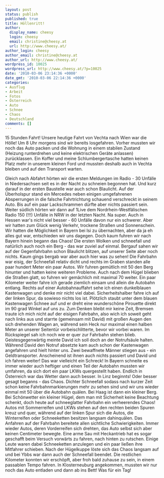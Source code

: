 ```yaml
---
layout: post
status: publish
published: true
title: Höllenritt!
author:
  display_name: cheesy
  login: cheesy
  email: christine@cheesy.at
  url: http://www.cheesy.at/
author_login: cheesy
author_email: christine@cheesy.at
author_url: http://www.cheesy.at/
wordpress_id: 10025
wordpress_url: http://www.cheesy.at/?p=10025
date: '2010-03-06 23:14:36 +0000'
date_gmt: '2010-03-06 22:14:36 +0000'
categories:
- Ausflug
- Arbeit
- Fotos
- Österreich
- Auto
- Schnee
- Chaos
- Deutschland
comments: []
---
```

<!--:de-->
<center>
<p style="text-align: left;">15 Stunden Fahrt! Unsere heutige Fahrt von Vechta nach Wien war die Hölle! Um 8 Uhr morgens sind wir bereits losgefahren. Vorher mussten wir noch das Auto packen und die Wohnung in einem stabilen Zustand (Heizung runterdrehen und keine elektrischen Geräte anlassen) zurücklassen. Ein Koffer und meine Schlumbergertasche hatten keinen Platz mehr in unserem kleinen Ford und mussten deshalb auch in Vechta bleiben und auf den Transport warten.</p>
<p></p>
</center>Gleich nach Abfahrt hörten wir die ersten Meldungen im Radio - 30 Unfälle in Niedersachsen seit es in der Nacht zu schneien begonnen hat. Und kurz darauf in der ersten Baustelle war auch schon Blaulicht. Auf der Überholspur stand ein Mercedes neben einigen umgefahrenen Absperrungen in die falsche Fahrtrichtung schauend verschreckt in seinem Auto. Bis auf ein paar Lackschrammen dürfte aber nichts passiert sein.
Weiter südlich hörten wir dann auf 1Live dem Nordrhein-Westfälischen Radio 150 (!!!) Unfälle in NRW in der letzten Nacht. Na super. Auch in Hessen war's nicht viel besser - 60 Unfälle davon nur ein schwerer. Aber wir hatten zum Glück wenig Verkehr, trockene Straßen und Sonnenschein. Wir hatten die Möglichkeit in Bayern bei Isi zu übernachten, aber da ja eh alles gut war, entschieden wir uns dagegen.
Doch kaum fuhren wir nach Bayern hinein begann das Chaos! Die ersten Wolken und schneefall und natürlich auch noch ein Berg - das war zuviel auf einmal. Bergauf sahen wir auf der Gegenfahrbahn schon Blaulicht blitzen, auf unserer Seite aber noch nichts. Kaum gings bergab war aber auch hier was zu sehen! Die Fahrbahn war eisig, der Schneefall relativ dicht und rechts im Graben standen alle paar hundert Meter ein paar Autos. Wir fuhren gemütlich mit 50 den Berg hinunter und hatten keine weiteren Probleme.
Auch nach dem Hügel blieben die Straßen glatt, so fuhren wir gemächlich mit maximal 70 weiter. Ein paar Kilometer weiter fahre ich gerade ziemlich einsam und allein die Autobahn entlang. Rechts auf einer Autobahnauffahrt sehe ich einen dunkelblauen Kastenwagen und denke mir nicht viel dabei. Sicherheitshalber fahre ich auf der linken Spur, da sowieso nichts los ist. Plötzlich staubt unter dem blauen Kastenwagen Schnee auf und er dreht eine wunderschöne Pirouette direkt im 90 grad Winkel auf uns zu. Zum Denken bleibt mir keine Zeit, Bremsen traute ich mich nicht auf der eisigen Fahrbahn, also wich ich soweit geht nach links aus und starrte (gemeinsam mit David) mit großen Augen den sich drehenden Wagen an, während sein Heck nur maximal einen halben Meter an unserer Seitentür vorbeischlitterte, bevor wir vorbei waren. Im Rückspiegel sah ich noch wie er quer zur Fahrbahn stehen blieb. Geistesgegenwärtig meinte David ich soll doch an der Notrufsäule halten. Während David den Notruf absetzte kam auch schon der Kastenwagen angefahren und hielt hinter uns. Zwei bewaffnete Männer stiegen aus - ein Geldtransporter. Anscheinend ist ihnen auch nichts passiert und David und ich fahren weiter! Das war vielleicht ein Schreck!
In Bayern schneite es immer wieder auch heftiger und einen Teil der Autobahn mussten wir umfahren, da sich dort ein paar LKWs quergestellt haben. Endlich in Österreich war das Wetter dann auch besser. In Linz beginnts! Oder besser gesagt beganns - das Chaos. Dichter Schneefall sodass nach kurzer Zeit schon keine Fahrbahnmarkierungen mehr zu sehen sind und wir uns wieder einmal mit 50 über die Autobahn quälen. Bei Haag ist dann ein kleiner Berg. Bei Schönwetter ein kleiner Hügel, dem man mit Sicherheit keine Beachtung schenkt, doch heute auf schneeglatter Fahrbahn ein verheerendes Chaos! Autos mit Sommerreifen und LKWs stehen auf den rechten beiden Spuren kreuz und quer, während auf der linken Spur sich die Autos, die Winterreifen oder Schneeketten besitzen langsam dahinquälen. Das Anfahren auf der Fahrbahn bereitete allen sichtliche Schwierigkeiten. Immer wieder Autos, deren Vorderreifen sich drehten, das Auto selbst sich aber keinen Centimeter bewegte. Eine arme Sau mit Heckantrieb hat es sogar geschafft beim Versuch vorwärts zu fahren, nach hinten zu rutschen.
Einige Leute waren dabei Schneeketten anzulegen und ein paar ließen ihre Mitfahrer schieben. Nach der Hügelkuppe löste sich das Chaos langsam auf und bei Ybbs war dann auch der Schneefall beendet. Die restlichen Kilometer konnten wir erschöpft, aber froh bald zuhause zu sein, in einem passablen Tempo fahren. In Klosterneuburg angekommen, mussten wir nur noch das Auto entladen und dann ab ins Bett! Was für ein Tag!<!--:--><!--:en-->
<center></center>